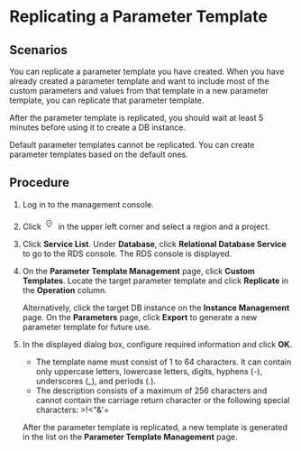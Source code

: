 # Replicating a Parameter Template<a name="en-us_topic_0049456617"></a>

## **Scenarios**<a name="section3995969114636"></a>

You can replicate a parameter template you have created. When you have already created a parameter template and want to include most of the custom parameters and values from that template in a new parameter template, you can replicate that parameter template. 

After the parameter template is replicated, you should wait at least 5 minutes before using it to create a DB instance.

Default parameter templates cannot be replicated. You can create parameter templates based on the default ones.

## Procedure<a name="s761901cf52004ac2bf067f6b7565c00d"></a>

1.  Log in to the management console.
2.  Click  ![](figures/region.png)  in the upper left corner and select a region and a project.
3.  Click  **Service List**. Under  **Database**, click  **Relational Database Service**  to go to the RDS console. The RDS console is displayed.
4.  On the  **Parameter Template Management**  page, click  **Custom Templates**. Locate the target parameter template and click  **Replicate**  in the  **Operation**  column.

    Alternatively, click the target DB instance on the  **Instance Management**  page. On the  **Parameters**  page, click  **Export**  to generate a new parameter template for future use.

5.  In the displayed dialog box, configure required information and click  **OK**.

    -   The template name must consist of 1 to 64 characters. It can contain only uppercase letters, lowercase letters, digits, hyphens \(-\), underscores \(\_\), and periods \(.\).
    -   The description consists of a maximum of 256 characters and cannot contain the carriage return character or the following special characters: \>!<"&'=

    After the parameter template is replicated, a new template is generated in the list on the  **Parameter Template Management**  page.


